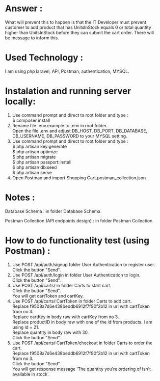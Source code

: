 # Answer :

What will prevent this to happen is that the IT Developer must prevent customer to add product that has UnitsInStock equals 0 or total quantity higher than UnitsInStock
before they can submit the cart order. There will be message to inform this.</br>

# Used Technology :

I am using php laravel, API, Postman, authentication, MYSQL.

# Instalation and running server locally:
1. Use command prompt and direct to root folder and type :</br>
   $ composer install</br>
2. Rename file .env.example to .env in root folder.</br>
   Open the file .env and adjust DB_HOST, DB_PORT, DB_DATABASE, DB_USERNAME, DB_PASSWORD to your MYSQL setting.</br>
3. Use command prompt and direct to root folder and type :  
   $ php artisan key:generate </br>
   $ php artisan optimize </br>
   $ php artisan migrate </br>
   $ php artisan passport:install </br>
   $ php artisan db:seed </br>
   $ php artisan serve </br>
4. Open Postman and import Shopping Cart.postman_collection.json

# Notes :

Database Schema : in folder Database Schema. </br>  

Postman Collection (API endpoints design) : in folder Postman Collection. </br>  

# How to do functionality test (using Postman) :

1. Use POST /api/auth/signup folder User Authentication to register user.</br>
   Click the button "Send".</br>
2. Use POST /api/auth/login in folder User Authentication to login.</br> 
   Click the button "Send".</br>
3. Use POST /api/carts/ in folder Carts to start cart.</br>
   Click the button "Send".  
   You will get cartToken and cartKey.</br> 
4. Use POST /api/carts/:CartToken in folder Carts to add cart.</br>
   Replace f9508a7d6e438beddb6912f7f90f2b12 in url with cartToken from no 3.</br> 
   Replace cartKey in body raw with cartKey from no 3.</br>
   Replace productID in body raw with one of the id from products. I am using id = 21.</br>
   Replace quantity in body raw with 30.</br>
   Click the button "Send".</br>
5. Use POST /api/carts/:CartToken/checkout in folder Carts to order the cart.</br>
   Replace f9508a7d6e438beddb6912f7f90f2b12 in url with cartToken from no 3.</br>
   Click the button "Send".</br> 
   You will get response message 'The quantity you're ordering of  isn't available in stock'.